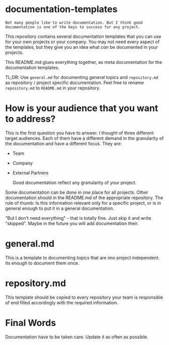 # documentation-templates

    Not many people like to write documentation. But I think good
    documentation is one of the keys to success for any project.

This repository contains several documentation templates that you can
use for your own projects or your company. You may not need every
aspect of the templates, but they give you an idea what *can* be
documented in your projects.

This README.md glues everything together, as meta documentation for
the documentation templates.

TL;DR: Use `general.md` for documenting general topics and `repository.md`
as repository / project specific documentation. Feel free to rename `repository.md` to `README.md` in your repository.

# How is your audience that you want to address?

This is the first question you have to answer. I thought of three different
target audiences. Each of them have a different demand in the granularity of
the documentation and have a different focus. They are:
* Team
* Company
* External Partners


    Good documentation reflect any granularity of your project.

Some documentation can be done in one place for all projects.
Other documentation should in the README.md of the appropriate repository.
The rule of thumb: Is this information relevant only for a specific project,
or is in general enough to put it in a general documentation.

"But I don't need everything" - that is totally fine. Just skip it and write "skipped". Maybe in the future you will add documentation their.

# general.md
This is a template to documenting topics that are imo project independent. Its enough to document them once.

# repository.md
This template should be copied to every repository your team is responsible of end filled accordingly with the required information.

# Final Words
Documentation have to be taken care. Update it as often as possible.
